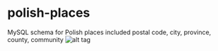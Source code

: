 # polish-places
MySQL schema for Polish places included postal code, city, province, county, community
![alt tag](https://github.com/dawid-daweb/polish-places/blob/master/miejscowosci.png)

